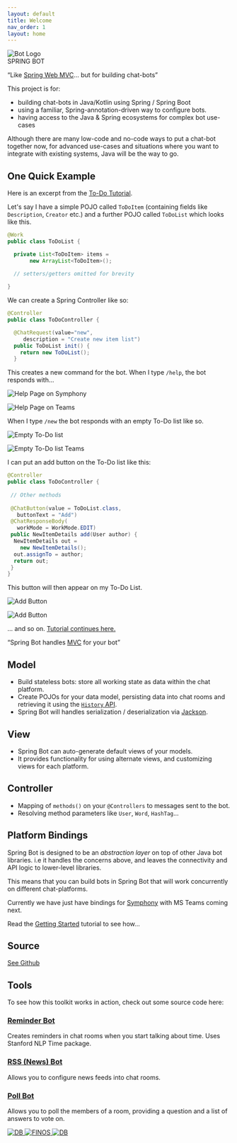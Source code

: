 ```yaml
---
layout: default
title: Welcome
nav_order: 1
layout: home
---
```


<section class="front-page-top">
  <div class="logo-surround">
    <div class="logo-image">
      <img src="assets/images/logo.svg" title="Bot Logo" />
    </div>
    <div class="logo-title"><span class="logo-spring">SPRING</span><span class="logo-bot"> BOT</span></div>
  </div>
</section>

<section class="front-page-alt"><div class="inner flex"><aside markdown="1">

  “Like [Spring Web MVC](https://spring.io/guides/gs/serving-web-content/)...
     but for building chat-bots”
  
</aside><div class="item" markdown="1">
  This project is for:
  
   - building chat-bots in Java/Kotlin using Spring / Spring Boot
   - using a familiar, Spring-annotation-driven way to configure bots.
   - having access to the Java & Spring ecosystems for complex bot use-cases 
   
  Although there are many low-code and no-code ways to put a chat-bot together now, for advanced use-cases and situations where you want to integrate with existing systems, Java will be the way to go.   
  
</div></div></section>

<section class="front-page"><div class="inner">
<div class="flex">
<div class="item" style="flex-basis: 100%"><h1>One Quick Example</h1></div>
<div class="item" markdown="1">

Here is an excerpt from the [To-Do Tutorial](getting-started.md).  

Let's say I have a simple POJO called `ToDoItem` (containing fields like `Description`, `Creator` etc.) and a further POJO called `ToDoList` which looks like this.

</div>

<div class="item"  markdown="1">

```java
@Work
public class ToDoList {

  private List<ToDoItem> items = 
       new ArrayList<ToDoItem>();

  // setters/getters omitted for brevity
  
}
```

</div><div class="item"  markdown="1">

We can create a Spring Controller like so:

</div><div class="item"  markdown="1">

```java
@Controller
public class ToDoController {

  @ChatRequest(value="new", 
     description = "Create new item list")
  public ToDoList init() {
    return new ToDoList();
  }

```

</div><div class="item"  markdown="1">

This creates a new command for the bot.  When I type `/help`, the bot responds with...

</div><div class="item"  markdown="1">

![Help Page on Symphony](/assets/images/index/help.png)

![Help Page on Teams](/assets/images/index/help-teams.jpeg)

</div><div class="item"  markdown="1">

When I type `/new` the bot responds with an empty To-Do list like so.

</div><div class="item"  markdown="1">

![Empty To-Do list](/assets/images/index/new.png)

![Empty To-Do list Teams](/assets/images/index/new-teams.png)

</div><div class="item"  markdown="1">

I can put an add button on the To-Do list like this:

</div><div class="item"  markdown="1">

```java
@Controller
public class ToDoController {
  
 // Other methods
  
 @ChatButton(value = ToDoList.class, 
   buttonText = "Add")
 @ChatResponseBody(
   workMode = WorkMode.EDIT)
 public NewItemDetails add(User author) {
  NewItemDetails out = 
    new NewItemDetails();
  out.assignTo = author;     
  return out;
 }
}
```

</div><div class="item"  markdown="1">

This button will then appear on my To-Do List.

</div><div class="item"  markdown="1">

![Add Button](/assets/images/index/add.png)

![Add Button](/assets/images/index/add-teams.jpeg)

</div><div class="item"  markdown="1">

... and so on. [Tutorial continues here.](getting-started.md)

</div></div>

</div></section>

<section class="front-page-alt"><div class="inner flex"><aside markdown="1">

“Spring Bot handles [MVC](https://en.wikipedia.org/wiki/Model–view–controller) for your bot”

</aside><div class="item" markdown="1">

## Model

- Build stateless bots:  store all working state as data within the chat platform. 
- Create POJOs for your data model, persisting data into chat rooms and retrieving it using the [`History` API](reference.md#history).
- Spring Bot will handles serialization / deserialization via [Jackson]().

</div><div class="item" markdown="1">

## View

 - Spring Bot can auto-generate default views of your models. 
 - It provides functionality for using alternate views, and customizing views for each platform.

</div><div class="item" markdown="1">
 
## Controller

 - Mapping of `methods()` on your `@Controllers` to messages sent to the bot.
 - Resolving method parameters like `User`, `Word`, `HashTag`...
 
</div></div></section>

<section class="front-page"><div class="inner" markdown="1">


# Platform Bindings

Spring Bot is designed to be an _abstraction layer_ on top of other Java bot libraries.  i.e it handles the concerns above, and leaves the connectivity and API logic to lower-level libraries.  

This means that you can build bots in Spring Bot that will work concurrently on different chat-platforms.

Currently we have just have bindings for [Symphony](symphony.md) with MS Teams coming next.

</div></section>


<section class="front-page-alt"><div class="inner flex"><aside markdown="1">

Read the [Getting Started](getting-started) tutorial to see how...

</aside><div class="item" markdown="1">

## Source

[See Github](https://github.com/finos/symphony-java-toolkit)

## Tools

To see how this toolkit works in action, check out some source code here:

### [Reminder Bot](https://github.com/finos/symphony-java-toolkit/tree/master/tools/reminder-bot)

Creates reminders in chat rooms when you start talking about time.  Uses Stanford NLP Time package.

### [RSS (News) Bot](https://github.com/finos/symphony-java-toolkit/tree/master/tools/rss-bot)

Allows you to configure news feeds into chat rooms.

### [Poll Bot](https://github.com/finos/symphony-java-toolkit/tree/master/tools/poll-bot)

Allows you to poll the members of a room, providing a question and a list of answers to vote on.

</div></div></section>

<section class="footer">
   <a href="https://db.com"><img id="dbicon" src="assets/images/index/Deutsche_Bank-Logo.svg" class="corp-logo" alt="DB" title="Deutsche Bank">
  </a>
  <a href="https://www.finos.org"><img id="finosicon" src="assets/images/index/finos_wordmark.svg"  class="corp-logo" alt="FINOS" title="FINOS">
  </a>
  <a href="https://kite9.com"><img id="kite9icon" src="assets/images/index/kite9logo.svg"  class="corp-logo" alt="DB" title="Kite9">
  </a>
</section>
